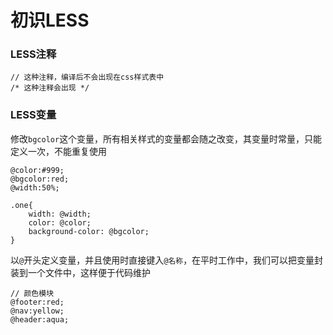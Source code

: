 # 初识LESS

### LESS注释

```less
// 这种注释，编译后不会出现在css样式表中
/* 这种注释会出现 */
```

### LESS变量

修改`bgcolor`这个变量，所有相关样式的变量都会随之改变，其变量时常量，只能定义一次，不能重复使用

```
@color:#999;
@bgcolor:red;
@width:50%;

.one{
    width: @width;
    color: @color;
    background-color: @bgcolor;
}
```

以`@`开头定义变量，并且使用时直接键入`@名称`，在平时工作中，我们可以把变量封装到一个文件中，这样便于代码维护

```
// 颜色模块
@footer:red;
@nav:yellow;
@header:aqua;
```

